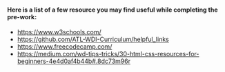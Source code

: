 #### Here is a list of a few resource you may find useful while completing the pre-work:

* https://www.w3schools.com/
* https://github.com/ATL-WDI-Curriculum/helpful_links 
* https://www.freecodecamp.com/
* https://medium.com/wd-tips-tricks/30-html-css-resources-for-beginners-4e4d0af4b44b#.8dc73m96r